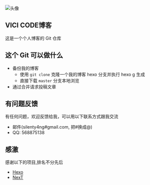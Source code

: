 ![头像](https://avatars2.githubusercontent.com/u/16011392?s=200&v=4)
## VICI CODE博客
这是一个个人博客的 Git 仓库

## 这个 Git 可以做什么

* 备份我的博客
    *  使用 `git clone` 克隆一个我的博客 hexo 分支并执行 hexo g 生成
    *  直接下载 `master` 分支本地浏览
* 通过合并请求投稿文章

## 有问题反馈
有任何问题，欢迎反馈给我，可以用以下联系方式跟我交流

* 邮件(silenty4ng#gmail.com, 把#换成@)
* QQ: 568875138

## 感激
感谢以下的项目,排名不分先后

* [Hexo](https://hexo.io/) 
* [NexT](https://github.com/iissnan/hexo-theme-next)
